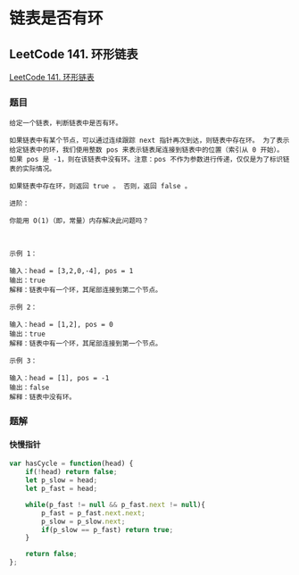 # 链表是否有环

## LeetCode 141. 环形链表

[LeetCode 141. 环形链表](https://leetcode-cn.com/problems/linked-list-cycle/)

### 题目

```text
给定一个链表，判断链表中是否有环。

如果链表中有某个节点，可以通过连续跟踪 next 指针再次到达，则链表中存在环。 为了表示给定链表中的环，我们使用整数 pos 来表示链表尾连接到链表中的位置（索引从 0 开始）。 如果 pos 是 -1，则在该链表中没有环。注意：pos 不作为参数进行传递，仅仅是为了标识链表的实际情况。

如果链表中存在环，则返回 true 。 否则，返回 false 。

进阶：

你能用 O(1)（即，常量）内存解决此问题吗？



示例 1：

输入：head = [3,2,0,-4], pos = 1
输出：true
解释：链表中有一个环，其尾部连接到第二个节点。

示例 2：

输入：head = [1,2], pos = 0
输出：true
解释：链表中有一个环，其尾部连接到第一个节点。

示例 3：

输入：head = [1], pos = -1
输出：false
解释：链表中没有环。
```

### 题解

#### 快慢指针

```javascript
var hasCycle = function(head) {
    if(!head) return false;
    let p_slow = head;
    let p_fast = head;

    while(p_fast != null && p_fast.next != null){
        p_fast = p_fast.next.next;
        p_slow = p_slow.next;
        if(p_slow == p_fast) return true;
    }

    return false;
};
```

